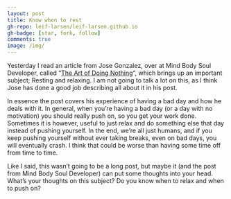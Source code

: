 ```yaml
---
layout: post
title: Know when to rest
gh-repo: leif-larsen/leif-larsen.github.io
gh-badge: [star, fork, follow]
comments: true
image: /img/
---
```

    
    
Yesterday I read an article from Jose Gonzalez, over at Mind Body Soul Developer, called “[The Art of Doing Nothing](http://www.mindbodysouldeveloper.com/2016/02/13/art-of-doing-nothing/)“, which brings up an important subject; Resting and relaxing. I am not going to talk a lot on this, as I think Jose has done a good job describing all about it in his post.

In essence the post covers his experience of having a bad day and how he deals with it. In general, when you’re having a bad day (or a day with no motivation) you should really push on, so you get your work done. Sometimes it is however, useful to just relax and do something else that day instead of pushing yourself. In the end, we’re all just humans, and if you keep pushing yourself without ever taking breaks, even on bad days, you will eventually crash. I think that could be worse than having some time off from time to time.

Like I said, this wasn’t going to be a long post, but maybe it (and the post from Mind Body Soul Developer) can put some thoughts into your head. What’s your thoughts on this subject? Do you know when to relax and when to push on?


